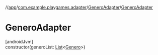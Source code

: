 //[app](../../../index.md)/[com.example.playgames.adapter](../index.md)/[GeneroAdapter](index.md)/[GeneroAdapter](-genero-adapter.md)

# GeneroAdapter

[androidJvm]\
constructor(generoList: [List](https://kotlinlang.org/api/latest/jvm/stdlib/kotlin.collections/-list/index.html)&lt;[Genero](../../com.example.playgames.model/-genero/index.md)&gt;)
